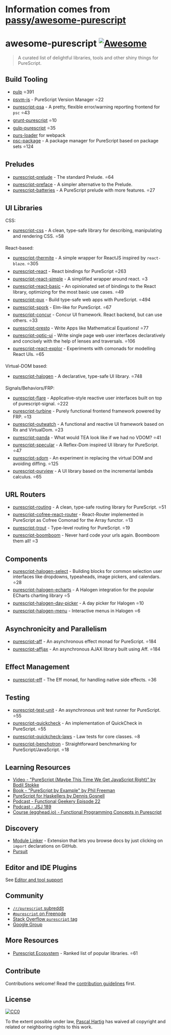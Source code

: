# Information comes from [passy/awesome-purescript](https://github.com/passy/awesome-purescript)
# awesome-purescript [![Awesome](https://cdn.rawgit.com/sindresorhus/awesome/d7305f38d29fed78fa85652e3a63e154dd8e8829/media/badge.svg)](https://github.com/sindresorhus/awesome)

> A curated list of delightful libraries, tools and other shiny things for PureScript.

## Build Tooling

- [pulp](https://github.com/bodil/pulp) :star:391
- [psvm-js](https://github.com/ThomasCrvsr/psvm-js) - PureScript Version Manager :star:22
- [purescript-psa](https://github.com/natefaubion/purescript-psa) - A pretty, flexible error/warning reporting frontend for `psc` :star:43
- [grunt-purescript](https://github.com/purescript-contrib/grunt-purescript) :star:10
- [gulp-purescript](https://github.com/purescript-contrib/gulp-purescript) :star:35
- [purs-loader](https://github.com/ethul/purs-loader) for webpack
- [psc-package](https://github.com/purescript/psc-package) - A package manager for PureScript based on package sets :star:124

## Preludes

- [purescript-prelude](https://github.com/purescript/purescript-prelude) - The standard Prelude. :star:64
- [purescript-preface](https://github.com/paf31/purescript-preface) - A simpler alternative to the Prelude.
- [purescript-batteries](https://github.com/tfausak/purescript-batteries) - A PureScript prelude with more features. :star:27

## UI Libraries

CSS:

- [purescript-css](https://github.com/slamdata/purescript-css) - A clean, type-safe library for describing, manipulating and rendering CSS. :star:58

React-based:

- [purescript-thermite](https://github.com/paf31/purescript-thermite) - A simple wrapper for ReactJS inspired by `react-blaze`. :star:305
- [purescript-react](https://github.com/purescript-contrib/purescript-react) - React bindings for PureScript :star:263
- [purescript-react-simple](https://github.com/joneshf/purescript-react-simple) - A simplified wrapper around react. :star:3
- [purescript-react-basic](https://github.com/lumihq/purescript-react-basic) - An opinionated set of bindings to the React library, optimizing for the most basic use cases. :star:49
- [purescript-pux](https://github.com/alexmingoia/purescript-pux) - Build type-safe web apps with PureScript. :star:494
- [purescript-spork](https://github.com/natefaubion/purescript-spork) - Elm-like for PureScript. :star:67
- [purescript-concur](https://github.com/ajnsit/purescript-concur) - Concur UI framework. React backend, but can use others. :star:33
- [purescript-presto](https://github.com/juspay/purescript-presto) - Write Apps like Mathematical Equations! :star:77
- [purescript-optic-ui](https://github.com/zrho/purescript-optic-ui) - Write single page web user interfaces declaratively and concisely with the help of lenses and traversals. :star:106
- [purescript-react-explor](https://github.com/paf31/purescript-react-explore) - Experiments with comonads for modelling React UIs. :star:65

Virtual-DOM based:

- [purescript-halogen](https://github.com/slamdata/purescript-halogen) - A declarative, type-safe UI library. :star:748

Signals/Behaviors/FRP:

- [purescript-flare](https://github.com/sharkdp/purescript-flare) - Applicative-style reactive user interfaces built on top of purescript-signal. :star:222
- [purescript-turbine](https://github.com/funkia/purescript-turbine) - Purely functional frontend framework powered by FRP. :star:13
- [purescript-outwatch](https://github.com/OutWatch/purescript-outwatch) - A functional and reactive UI framework based on Rx and VirtualDom. :star:23
- [purescript-panda](https://github.com/i-am-tom/purescript-panda) - What would TEA look like if we had no VDOM? :star:41
- [purescript-specular](https://github.com/restaumatic/purescript-specular) - A Reflex-Dom inspired UI library for PureScript. :star:47
- [purescript-sdom](https://github.com/paf31/purescript-sdom) - An experiment in replacing the virtual DOM and avoiding diffing. :star:125
- [purescript-purview](https://github.com/paf31/purescript-purview) - A UI library based on the incremental lambda calculus. :star:65

## URL Routers

- [purescript-routing](https://github.com/slamdata/purescript-routing) - A clean, type-safe routing library for PureScript. :star:51
- [purescript-cofree-react-router](https://github.com/coot/purescript-cofree-react-router) - React-Router implemented in PureScript as Cofree Comonad for the Array functor. :star:13
- [purescript-trout](https://github.com/owickstrom/purescript-trout) - Type-level routing for PureScript. :star:19
- [purescript-boomboom](https://github.com/paluh/purescript-boomboom) - Never hard code your urls again. Boomboom them all! :star:3

## Components

- [purescript-halogen-select](https://github.com/citizennet/purescript-halogen-select) - Building blocks for common selection user interfaces like dropdowns, typeaheads, image pickers, and calendars. :star:28
- [purescript-halogen-echarts](https://github.com/slamdata/purescript-halogen-echarts) - A Halogen integration for the popular ECharts charting library :star:5
- [purescript-halogen-day-picker](https://github.com/rnons/purescript-halogen-day-picker) - A day picker for Halogen :star:10
- [purescript-halogen-menu](https://github.com/slamdata/purescript-halogen-menu) - Interactive menus in Halogen :star:6

## Asynchronicity and Parallelism

- [purescript-aff](https://github.com/slamdata/purescript-aff) - An asynchronous effect monad for PureScript. :star:184
- [purescript-affjax](https://github.com/slamdata/purescript-aff) - An asynchronous AJAX library built using Aff. :star:184

## Effect Management

- [purescript-eff](https://github.com/purescript/purescript-eff) - The Eff monad, for handling native side effects. :star:36

## Testing

- [purescript-test-unit](https://github.com/bodil/purescript-test-unit) - An asynchronous unit test runner for PureScript. :star:55
- [purescript-quickcheck](https://github.com/purescript/purescript-quickcheck) - An implementation of QuickCheck in PureScript. :star:55
- [purescript-quickcheck-laws](https://github.com/garyb/purescript-quickcheck-laws) - Law tests for core classes. :star:8
- [purescript-benchotron](https://github.com/hdgarrood/purescript-benchotron) - Straightforward benchmarking for PureScript/JavaScript. :star:18

## Learning Resources

- [Video - "PureScript (Maybe This Time We Get JavaScript Right)" by Bodil Stokke](https://www.youtube.com/watch?v=yIlDBPiMb0o)
- [Book - "PureScript by Example" by Phil Freeman](https://leanpub.com/purescript/read)
- [PureScript for Haskellers by Dennis Gosnell](http://www.arow.info/blog/posts/2015-12-17-purescript-intro.html)
- [Podcast - Functional Geekery Episode 22](https://www.functionalgeekery.com/episode-22-lambdaconf-2015-part-1/)
- [Podcast - JSJ 189](https://devchat.tv/js-jabber/189-jsj-purescript-with-john-a-de-goes-and-phil-freeman)
- [Course (egghead.io) - Functional Programming Concepts in Purescript](https://egghead.io/courses/functional-programming-concepts-in-purescript)

## Discovery

- [Module Linker](https://fiatjaf.alhur.es/module-linker/#/purescript) - Extension that lets you browse docs by just clicking on `import` declarations on GitHub.
- [Pursuit](https://pursuit.purescript.org/)

## Editor and IDE Plugins

See [Editor and tool support](https://github.com/purescript/purescript/wiki/Editor-and-tool-support)

## Community

- [`/r/purescript` subreddit](http://www.reddit.com/r/purescript)
- [`#purescript` on Freenode](http://webchat.freenode.net/?channels=purescript)
- [Stack Overflow `purescript` tag](http://stackoverflow.com/questions/tagged/purescript)
- [Google Group](https://groups.google.com/forum/#!forum/purescript)

## More Resources

- [Purescript Ecosystem](https://github.com/xgrommx/purescript-ecosystem) - Ranked list of popular libraries. :star:61

## Contribute

Contributions welcome! Read the [contribution guidelines](contributing.md) first.


## License

[![CC0](http://i.creativecommons.org/p/zero/1.0/88x31.png)](http://creativecommons.org/publicdomain/zero/1.0/)

To the extent possible under law, [Pascal Hartig](https://passy.me/) has waived all copyright and related or neighboring rights to this work.

